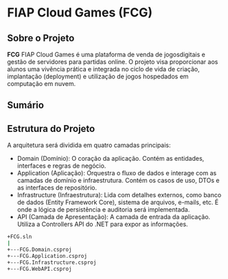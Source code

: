 # FIAP Cloud Games (FCG)

## Sobre o Projeto

**FCG** FIAP Cloud Games é uma plataforma de venda de jogosdigitais e gestão de servidores para partidas online. 
O projeto visa proporcionar aos alunos uma vivência prática e integrada no ciclo de vida de criação, implantação (deployment) e utilização de jogos hospedados em computação em nuvem.

## Sumário


## Estrutura do Projeto
A arquitetura será dividida em quatro camadas principais:

- Domain (Domínio): O coração da aplicação. Contém as entidades, interfaces e regras de negócio.
- Application (Aplicação): Orquestra o fluxo de dados e interage com as camadas de domínio e infraestrutura. Contém os casos de uso, DTOs e as interfaces de repositório.
- Infrastructure (Infraestrutura): Lida com detalhes externos, como banco de dados (Entity Framework Core), sistema de arquivos, e-mails, etc. É onde a lógica de persistência e auditoria será implementada.
- API (Camada de Apresentação): A camada de entrada da aplicação. Utiliza a Controllers API do .NET para expor as informações.

```bash
+FCG.sln
|
+---FCG.Domain.csproj
+---FCG.Application.csproj
+---FCG.Infrastructure.csproj
+---FCG.WebAPI.csproj
```




